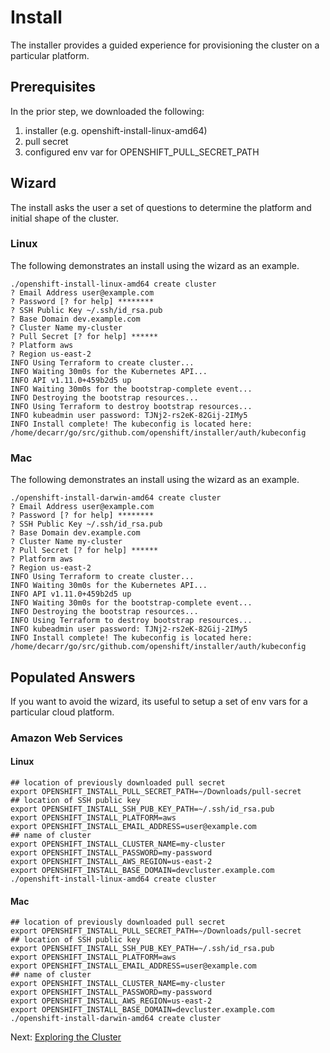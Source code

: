 # Install

The installer provides a guided experience for provisioning the cluster on a particular platform.

## Prerequisites

In the prior step, we downloaded the following:

1. installer (e.g. openshift-install-linux-amd64)
1. pull secret
1. configured env var for OPENSHIFT_PULL_SECRET_PATH

## Wizard

The install asks the user a set of questions to determine the platform and initial shape of the cluster.

### Linux

The following demonstrates an install using the wizard as an example.

```
./openshift-install-linux-amd64 create cluster
? Email Address user@example.com
? Password [? for help] ********
? SSH Public Key ~/.ssh/id_rsa.pub
? Base Domain dev.example.com
? Cluster Name my-cluster
? Pull Secret [? for help] ******
? Platform aws
? Region us-east-2
INFO Using Terraform to create cluster...         
INFO Waiting 30m0s for the Kubernetes API...      
INFO API v1.11.0+459b2d5 up                       
INFO Waiting 30m0s for the bootstrap-complete event... 
INFO Destroying the bootstrap resources...        
INFO Using Terraform to destroy bootstrap resources... 
INFO kubeadmin user password: TJNj2-rs2eK-82Gij-2IMy5 
INFO Install complete! The kubeconfig is located here: /home/decarr/go/src/github.com/openshift/installer/auth/kubeconfig 
```

### Mac

The following demonstrates an install using the wizard as an example.

```
./openshift-install-darwin-amd64 create cluster
? Email Address user@example.com
? Password [? for help] ********
? SSH Public Key ~/.ssh/id_rsa.pub
? Base Domain dev.example.com
? Cluster Name my-cluster
? Pull Secret [? for help] ******
? Platform aws
? Region us-east-2
INFO Using Terraform to create cluster...         
INFO Waiting 30m0s for the Kubernetes API...      
INFO API v1.11.0+459b2d5 up                       
INFO Waiting 30m0s for the bootstrap-complete event... 
INFO Destroying the bootstrap resources...        
INFO Using Terraform to destroy bootstrap resources... 
INFO kubeadmin user password: TJNj2-rs2eK-82Gij-2IMy5 
INFO Install complete! The kubeconfig is located here: /home/decarr/go/src/github.com/openshift/installer/auth/kubeconfig 
```

## Populated Answers

If you want to avoid the wizard, its useful to setup a set of env vars for a particular cloud platform.

### Amazon Web Services

#### Linux

```
## location of previously downloaded pull secret
export OPENSHIFT_INSTALL_PULL_SECRET_PATH=~/Downloads/pull-secret
## location of SSH public key
export OPENSHIFT_INSTALL_SSH_PUB_KEY_PATH=~/.ssh/id_rsa.pub
export OPENSHIFT_INSTALL_PLATFORM=aws
export OPENSHIFT_INSTALL_EMAIL_ADDRESS=user@example.com
## name of cluster
export OPENSHIFT_INSTALL_CLUSTER_NAME=my-cluster
export OPENSHIFT_INSTALL_PASSWORD=my-password
export OPENSHIFT_INSTALL_AWS_REGION=us-east-2
export OPENSHIFT_INSTALL_BASE_DOMAIN=devcluster.example.com
./openshift-install-linux-amd64 create cluster
```

#### Mac

```
## location of previously downloaded pull secret
export OPENSHIFT_INSTALL_PULL_SECRET_PATH=~/Downloads/pull-secret
## location of SSH public key
export OPENSHIFT_INSTALL_SSH_PUB_KEY_PATH=~/.ssh/id_rsa.pub
export OPENSHIFT_INSTALL_PLATFORM=aws
export OPENSHIFT_INSTALL_EMAIL_ADDRESS=user@example.com
## name of cluster
export OPENSHIFT_INSTALL_CLUSTER_NAME=my-cluster
export OPENSHIFT_INSTALL_PASSWORD=my-password
export OPENSHIFT_INSTALL_AWS_REGION=us-east-2
export OPENSHIFT_INSTALL_BASE_DOMAIN=devcluster.example.com
./openshift-install-darwin-amd64 create cluster
```

Next: [Exploring the Cluster](03-explore.md)
